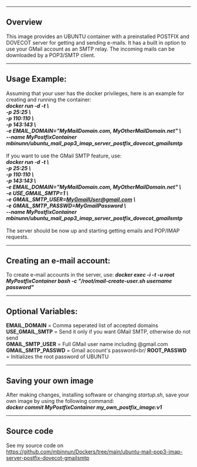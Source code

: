 -----------------------
Overview
-----------------------
This image provides an UBUNTU container with a preinstalled POSTFIX and DOVECOT server for getting and sending e-mails.
It has a built in option to use your GMail account as an SMTP relay.
The incoming mails can be downloaded by a POP3/SMTP client.

-----------------------
Usage Example:
-----------------------
Assuming that your user has the docker privileges, here is an example for creating and running the container:<br/>
***docker run -d -t \\<br/>
-p 25:25 \\<br/>
-p 110:110 \\<br/>
-p 143:143 \\<br/>
-e EMAIL_DOMAIN="MyMailDomain.com, MyOtherMailDomain.net" \\<br/>
--name MyPostfixContainer mbinunn/ubuntu_mail_pop3_imap_server_postfix_dovecot_gmailsmtp***<br/>
<br/>
If you want to use the GMail SMTP feature, use:<br/>
***docker run -d -t \\<br/>
-p 25:25 \\<br/>
-p 110:110 \\<br/>
-p 143:143 \\<br/>
-e EMAIL_DOMAIN="MyMailDomain.com, MyOtherMailDomain.net" \\<br/>
-e USE_GMAIL_SMTP=1 \\<br/>
-e GMAIL_SMTP_USER=MyGmailUser@gmail.com \\<br/>
-e GMAIL_SMTP_PASSWD=MyGmailPassword \\<br/>
--name MyPostfixContainer mbinunn/ubuntu_mail_pop3_imap_server_postfix_dovecot_gmailsmtp***<br/>
<br />
The server should be now up and starting getting emails and POP/IMAP requests.<br/>

-----------------------
Creating an e-mail account:
-----------------------
To create e-mail accounts in the server, use:
***docker exec -i -t -u root MyPostfixContainer bash -c "/root/mail-create-user.sh username password"***

-----------------------
Optional Variables:
-----------------------
**EMAIL_DOMAIN** = Comma seperated list of accepted domains<br/>
**USE_GMAIL_SMTP** = Send it only if you want GMail SMTP, otherwise do not send<br/>
**GMAIL_SMTP_USER** = Full GMail user name including @gmail.com<br/>
**GMAIL_SMTP_PASSWD** = Gmail account's password<br/
**ROOT_PASSWD** = Initializes the root password of UBUNTU<br/> 

-----------------------
Saving your own image
-----------------------
After making changes, installing software or changing *startup.sh*, save your own image by using the following command:<br/>
***docker commit MyPostfixContainer my_own_postfix_image:v1***<br/>

-----------------------
Source code
-----------------------
See my source code on https://github.com/mbinnun/Dockers/tree/main/ubuntu-mail-pop3-imap-server-postfix-dovecot-gmailsmtp
